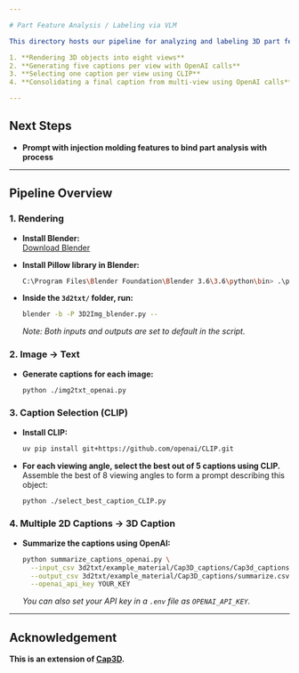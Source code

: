 ```yaml
---

# Part Feature Analysis / Labeling via VLM

This directory hosts our pipeline for analyzing and labeling 3D part features using vision-language models (VLMs). The process involves:

1. **Rendering 3D objects into eight views**
2. **Generating five captions per view with OpenAI calls**
3. **Selecting one caption per view using CLIP**
4. **Consolidating a final caption from multi-view using OpenAI calls**

---
```


## Next Steps

- **Prompt with injection molding features to bind part analysis with process**

---

## Pipeline Overview

### 1. Rendering

- **Install Blender:**  
  [Download Blender](https://www.blender.org/download/)

- **Install Pillow library in Blender:**
  ```sh
  C:\Program Files\Blender Foundation\Blender 3.6\3.6\python\bin> .\python.exe -m pip install Pillow
  ```

- **Inside the `3d2txt/` folder, run:**
  ```sh
  blender -b -P 3D2Img_blender.py --
  ```
  *Note: Both inputs and outputs are set to default in the script.*

### 2. Image → Text

- **Generate captions for each image:**
  ```sh
  python ./img2txt_openai.py
  ```

### 3. Caption Selection (CLIP)

- **Install CLIP:**
  ```sh
  uv pip install git+https://github.com/openai/CLIP.git
  ```

- **For each viewing angle, select the best out of 5 captions using CLIP.**
  Assemble the best of 8 viewing angles to form a prompt describing this object:
  ```sh
  python ./select_best_caption_CLIP.py
  ```

### 4. Multiple 2D Captions → 3D Caption

- **Summarize the captions using OpenAI:**
  ```sh
  python summarize_captions_openai.py \
    --input_csv 3d2txt/example_material/Cap3D_captions/Cap3d_captions_final.csv \
    --output_csv 3d2txt/example_material/Cap3D_captions/summarize.csv \
    --openai_api_key YOUR_KEY
  ```
  *You can also set your API key in a `.env` file as `OPENAI_API_KEY`.*


---

## Acknowledgement

**This is an extension of [Cap3D](https://github.com/crockwell/Cap3D).**

